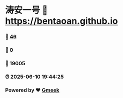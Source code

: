 # 涛安一号 :link: https://bentaoan.github.io 
### :page_facing_up: [46](https://bentaoan.github.io/tag.html) 
### :speech_balloon: 0 
### :hibiscus: 19005 
### :alarm_clock: 2025-06-10 19:44:25 
### Powered by :heart: [Gmeek](https://github.com/Meekdai/Gmeek)
